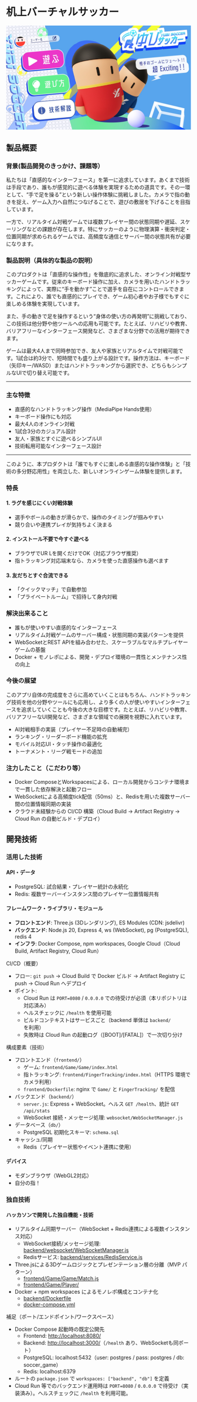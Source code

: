 # 机上バーチャルサッカー

![alt text](image.png)

## 製品概要

### 背景(製品開発のきっかけ、課題等）

私たちは「直感的なインターフェース」を第一に追求しています。あくまで技術は手段であり、誰もが感覚的に遊べる体験を実現するための道具です。その一環として、“手で足を操る”という新しい操作体験に挑戦しました。カメラで指の動きを捉え、ゲーム入力へ自然につなげることで、遊びの敷居を下げることを目指しています。

一方で、リアルタイム対戦ゲームでは複数プレイヤー間の状態同期や遅延、スケーリングなどの課題が存在します。特にサッカーのように物理演算・衝突判定・位置同期が求められるゲームでは、高頻度な通信とサーバー間の状態共有が必要になります。

### 製品説明（具体的な製品の説明）

このプロダクトは「直感的な操作性」を徹底的に追求した、オンライン対戦型サッカーゲームです。従来のキーボード操作に加え、カメラを用いたハンドトラッキングによって、実際に“手を動かす”ことで選手を自在にコントロールできます。これにより、誰でも直感的にプレイでき、ゲーム初心者やお子様でもすぐに楽しめる体験を実現しています。

また、手の動きで足を操作するという“身体の使い方の再発明”に挑戦しており、この技術は他分野や他ツールへの応用も可能です。たとえば、リハビリや教育、バリアフリーなインターフェース開発など、さまざまな分野での活用が期待できます。

ゲームは最大4人まで同時参加でき、友人や家族とリアルタイムで対戦可能です。1試合は約3分で、短時間でも盛り上がる設計です。操作方法は、キーボード（矢印キー/WASD）またはハンドトラッキングから選択でき、どちらもシンプルなUIで切り替え可能です。

---

### 主な特徴

- 直感的なハンドトラッキング操作（MediaPipe Hands使用）
- キーボード操作にも対応
- 最大4人のオンライン対戦
- 1試合3分のカジュアル設計
- 友人・家族とすぐに遊べるシンプルUI
- 技術転用可能なインターフェース設計

---

このように、本プロダクトは「誰でもすぐに楽しめる直感的な操作体験」と「技術の多分野応用性」を両立した、新しいオンラインゲーム体験を提供します。

### 特長

#### 1. ラグを感じにくい対戦体験

- 選手やボールの動きが滑らかで、操作のタイミングが掴みやすい
- 競り合いや連携プレイが気持ちよく決まる

#### 2. インストール不要で今すぐ遊べる

- ブラウザでUR
Lを開くだけでOK（対応ブラウザ推奨）
- 指トラッキング対応端末なら、カメラを使った直感操作も選べます

#### 3. 友だちとすぐ合流できる

- 「クイックマッチ」で自動参加
- 「プライベートルーム」で招待して身内対戦

### 解決出来ること

- 誰もが使いやすい直感的なインターフェース
- リアルタイム対戦ゲームのサーバー構成・状態同期の実装パターンを提供
- WebSocketとREST APIを組み合わせた、スケーラブルなマルチプレイヤーゲームの基盤
- Docker + モノレポによる、開発・デプロイ環境の一貫性とメンテナンス性の向上

### 今後の展望

このアプリ自体の完成度をさらに高めていくことはもちろん、ハンドトラッキング技術を他の分野やツールにも応用し、より多くの人が使いやすいインターフェースを追求していくことも今後の大きな目標です。たとえば、リハビリや教育、バリアフリーなUI開発など、さまざまな領域での展開を視野に入れています。

- AI対戦相手の実装（プレイヤー不足時の自動補完）
- ランキング・リーダーボード機能の拡充
- モバイル対応UI・タッチ操作の最適化
- トーナメント・リーグ戦モードの追加

### 注力したこと（こだわり等）

- Docker ComposeとWorkspacesによる、ローカル開発からコンテナ環境まで一貫した依存解決と起動フロー
- WebSocketによる高頻度tick配信（50ms）と、Redisを用いた複数サーバー間の位置情報同期の実装
- クラウド未経験からの CI/CD 構築（Cloud Build → Artifact Registry → Cloud Run の自動ビルド・デプロイ）

## 開発技術

### 活用した技術

#### API・データ

- PostgreSQL: 試合結果・プレイヤー統計の永続化
- Redis: 複数サーバーインスタンス間のプレイヤー位置情報共有

#### フレームワーク・ライブラリ・モジュール

- **フロントエンド**: Three.js (3Dレンダリング), ES Modules (CDN: jsdelivr)
- **バックエンド**: Node.js 20, Express 4, ws (WebSocket), pg (PostgreSQL), redis 4
- **インフラ**: Docker Compose, npm workspaces, Google Cloud（Cloud Build, Artifact Registry, Cloud Run）

CI/CD（概要）

- フロー: `git push` → Cloud Build で Docker ビルド → Artifact Registry に push → Cloud Run へデプロイ
- ポイント:
  - Cloud Run は `PORT=8080` / `0.0.0.0` での待受けが必須（本リポジトリは対応済み）
  - ヘルスチェックに `/health` を使用可能
  - ビルドコンテキストはサービスごと（backend 単体は `backend/` を利用）
  - 失敗時は Cloud Run の起動ログ（[BOOT]/[FATAL]）で一次切り分け

構成要素（技術）

- フロントエンド（`frontend/`）
  - ゲーム: `frontend/Game/Game/index.html`
  - 指トラッキング: `frontend/FingerTracking/index.html`（HTTPS 環境でカメラ利用）
  - `frontend/Dockerfile`: nginx で `Game/` と `FingerTracking/` を配信
- バックエンド（`backend/`）
  - `server.js`: Express + WebSocket。ヘルス `GET /health`、統計 `GET /api/stats`
  - WebSocket 接続・メッセージ処理: `websocket/WebSocketManager.js`
- データベース（`db/`）
  - PostgreSQL 初期化スキーマ: `schema.sql`
- キャッシュ/同期
  - Redis（プレイヤー状態やイベント連携に使用）

#### デバイス

- モダンブラウザ（WebGL2対応）
- 自分の指！

### 独自技術

#### ハッカソンで開発した独自機能・技術

- リアルタイム同期サーバー（WebSocket + Redis連携による複数インスタンス対応）
  - WebSocket接続/メッセージ処理: [backend/websocket/WebSocketManager.js](backend/websocket/WebSocketManager.js)
  - Redisサービス: [backend/services/RedisService.js](backend/services/RedisService.js)
- Three.jsによる3Dゲームロジックとプレゼンテーション層の分離（MVP パターン）
  - [frontend/Game/Game/Match.js](frontend/Game/Game/Match.js)
  - [frontend/Game/Player/](frontend/Game/Player/)
- Docker + npm workspaces によるモノレポ構成とコンテナ化
  - [backend/Dockerfile](backend/Dockerfile)
  - [docker-compose.yml](docker-compose.yml)

補足（ポート/エンドポイント/ワークスペース）

- Docker Compose 起動時の既定公開先
  - Frontend: <http://localhost:8080/>
  - Backend: <http://localhost:3000/>（`/health` あり、WebSocketも同ポート）
  - PostgreSQL: localhost:5432（user: postgres / pass: postgres / db: soccer_game）
  - Redis: localhost:6379
- ルートの `package.json` で `workspaces: ["backend", "db"]` を定義
- Cloud Run 等でのバックエンド運用時は `PORT=8080` / `0.0.0.0` で待受け（実装済み）。ヘルスチェックに `/health` を利用可能。
